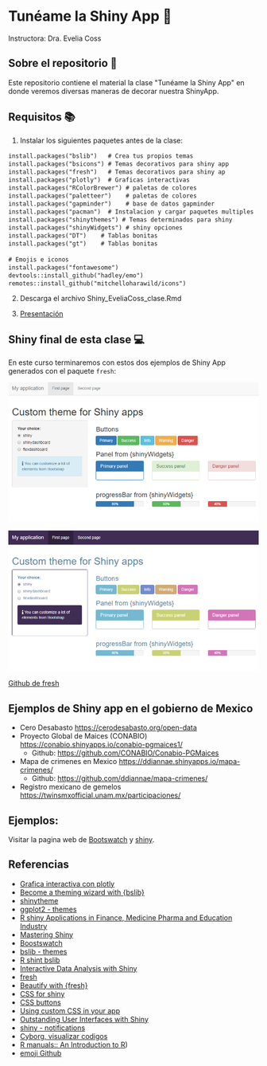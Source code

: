# Tunéame la Shiny App 📲

Instructora: Dra. Evelia Coss

## Sobre el repositorio 💜

Este repositorio contiene el material la clase "Tunéame la Shiny App" en donde veremos diversas maneras de decorar nuestra ShinyApp.

## Requisitos 📚

1) Instalar los siguientes paquetes antes de la clase:

```
install.packages("bslib")   # Crea tus propios temas
install.packages("bsicons") # Temas decorativos para shiny app
install.packages("fresh")   # Temas decorativos para shiny ap
install.packages("plotly")  # Graficas interactivas
install.packages("RColorBrewer") # paletas de colores
install.packages("paletteer")    # paletas de colores
install.packages("gapminder")    # base de datos gapminder
install.packages("pacman")  # Instalacion y cargar paquetes multiples
install.packages("shinythemes") # Temas determinados para shiny
install.packages("shinyWidgets") # shiny opciones
install.packages("DT")    # Tablas bonitas
install.packages("gt")    # Tablas bonitas

# Emojis e iconos
install.packages("fontawesome")
devtools::install_github("hadley/emo")
remotes::install_github("mitchelloharawild/icons")
```

2) Descarga el archivo Shiny_EveliaCoss_clase.Rmd

3) [Presentación](https://eveliacoss.github.io/TuneameShinyApp_ClassOct2023/TuneameShinyApp_slides.html#1)

## Shiny final de esta clase 💻

En este curso terminaremos con estos dos ejemplos de Shiny App generados con el paquete  `fresh`:

![shinyDefault](./figures/shiny-default.png)

![shinyCute](./figures/shiny-custom.png)

[Github de fresh](https://github.com/dreamRs/fresh)

## Ejemplos de Shiny app en el gobierno de Mexico

- Cero Desabasto https://cerodesabasto.org/open-data
- Proyecto Global de Maices (CONABIO) https://conabio.shinyapps.io/conabio-pgmaices1/
  - Github: https://github.com/CONABIO/Conabio-PGMaices
- Mapa de crimenes en Mexico https://ddiannae.shinyapps.io/mapa-crimenes/
  - Github: https://github.com/ddiannae/mapa-crimenes/
- Registro mexicano de gemelos https://twinsmxofficial.unam.mx/participaciones/

## Ejemplos:

Visitar la pagina web de [Bootswatch](https://bootswatch.com/cyborg/) y [shiny](https://shiny.posit.co/r/articles/build/notifications/).

## Referencias

- [Grafica interactiva con plotly](https://plotly.com/ggplot2/animations/)
- [Become a theming wizard with {bslib}](https://unleash-shiny.rinterface.com/beautify-with-bootstraplib)
- [shinytheme](https://rstudio.github.io/shinythemes/)
- [ggplot2 - themes](https://ggplot2-book.org/themes)
- [R shiny Applications in Finance, Medicine Pharma and Education Industry](https://bookdown.org/loankimrobinson/rshinybook/)
- [Mastering Shiny](https://mastering-shiny.org/index.html)
- [Boostswatch](https://bootswatch.com/cyborg/)
- [bslib - themes](https://shiny.posit.co/r/articles/build/themes/)
- [R shint bslib](https://appsilon.com/r-shiny-bslib/)
- [Interactive Data Analysis with Shiny](https://bookdown.org/paul/shiny_workshop/07-theming.html)
- [fresh](https://dreamrs.github.io/fresh/reference/fresh.html)
- [Beautify with {fresh}](https://unleash-shiny.rinterface.com/beautify-with-fresh)
- [CSS for shiny](https://unleash-shiny.rinterface.com/beautify-css)
- [CSS buttons](https://bootstrapdocs.com/v3.3.6/docs/css/#buttons)
- [Using custom CSS in your app](https://shiny.posit.co/r/articles/build/css/)
- [Outstanding User Interfaces with Shiny](https://github.com/DivadNojnarg/outstanding-shiny-ui)
- [shiny - notifications](https://shiny.posit.co/r/articles/build/notifications/)
- [Cyborg, visualizar codigos](https://bootswatch.com/cyborg/)
- [R manuals:: An Introduction to R](https://rstudio.github.io/r-manuals/r-intro/Graphics.html#:~:text=The%20par()%20function%20is,for%20the%20current%20graphics%20device.&text=Without%20arguments%2C%20returns%20a%20list,values%20for%20the%20current%20device.&text=With%20a%20character%20vector%20argument,again%2C%20as%20a%20list.))
- [emoji Github](https://gist.github.com/rxaviers/7360908)
